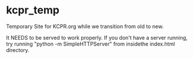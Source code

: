 # kcpr_temp
Temporary Site for KCPR.org while we transition from old to new.

It NEEDS to be served to work properly.  If you don't have a server running, try running "python -m SimpleHTTPServer" from insidethe index.html directory.
